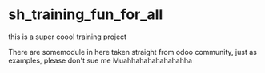 # sh_training_fun_for_all
this is a super coool training project 

There are somemodule in here taken straight from odoo community, just as examples, please don't sue me
Muahhahahahahahahha
